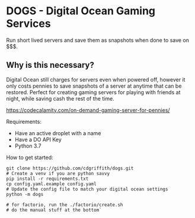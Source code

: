 # DOGS - Digital Ocean Gaming Services

Run short lived servers and save them as snapshots when done to save on \$\$\$.

## Why is this necessary?

Digital Ocean still charges for servers even when powered off, however it only costs
pennies to save snapshots of a server at anytime that can be restored. Perfect for
creating gaming servers for playing with friends at night, while saving cash the rest of the time.

https://codecalamity.com/on-demand-gaming-server-for-pennies/

Requirements:

- Have an active droplet with a name
- Have a DO API Key
- Python 3.7

How to get started:

```
git clone https://github.com/cdgriffith/dogs.git
# Create a venv if you are python savvy
pip install -r requirements.txt
cp config.yaml.example config.yaml
# Update the config file to match your digital ocean settings
python -m dogs

# for factorio, run the ./factorio/create.sh
# do the manual stuff at the bottom`
```
